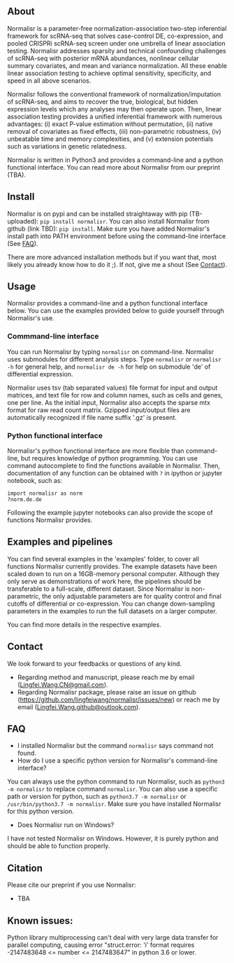 ## About
Normalisr is a parameter-free normalization-association two-step inferential framework for scRNA-seq that solves case-control DE, co-expression, and pooled CRISPRi scRNA-seq screen under one umbrella of linear association testing. Normalisr addresses sparsity and technical confounding challenges of scRNA-seq with posterior mRNA abundances, nonlinear cellular summary covariates, and mean and variance normalization. All these enable linear association testing to achieve optimal sensitivity, specificity, and speed in all above scenarios.

Normalisr follows the conventional framework of normalization/imputation of scRNA-seq, and aims to recover the true, biological, but hidden expression levels which any analyses may then operate upon. Then, linear association testing provides a unified inferential framework with numerous advantages: (i) exact P-value estimation without permutation, (ii) native removal of covariates as fixed effects, (iii) non-parametric robustness, (iv) unbeatable time and memory complexities, and (v) extension potentials such as variations in genetic relatedness.

Normalisr is written in Python3 and provides a command-line and a python functional interface. You can read more about Normalisr from our preprint (TBA).

## Install
Normalisr is on pypi and can be installed straightaway with pip (TB-uploaded): `pip install normalisr`. You can also install Normalisr from github (link TBD): `pip install`. Make sure you have added Normalisr's install path into PATH environment before using the command-line interface (See [FAQ](#faq)).

There are more advanced installation methods but if you want that, most likely you already know how to do it ;). If not, give me a shout (See [Contact](#contact)).

## Usage
Normalisr provides a command-line and a python functional interface below. You can use the examples provided below to guide yourself through Normalisr's use.

### Commmand-line interface
You can run Normalisr by typing `normalisr` on command-line. Normalisr uses submodules for different analysis steps. Type `normalisr` or `normalisr -h` for general help, and `normalisr de -h` for help on submodule 'de' of differential expression.

Normalisr uses tsv (tab separated values) file format for input and output matrices, and text file for row and column names, such as cells and genes, one per line. As the initial input, Normalisr also accepts the sparse mtx format for raw read count matrix. Gzipped input/output files are automatically recognized if file name suffix '.gz' is present.

### Python functional interface
Normalisr's python functional interface are more flexible than command-line, but requires knowledge of python programming. You can use command autocomplete to find the functions available in Normalisr. Then, documentation of any function can be obtained with `?` in ipython or jupyter notebook, such as:
```
import normalisr as norm
?norm.de.de
```

Following the example jupyter notebooks can also provide the scope of functions Normalisr provides.

## Examples and pipelines
You can find several examples in the 'examples' folder, to cover all functions Normalisr currently provides. The example datasets have been scaled down to run on a 16GB-memory personal computer. Although they only serve as demonstrations of work here, the pipelines should be transferable to a full-scale, different dataset. Since Normalisr is non-parametric, the only adjustable parameters are for quality control and final cutoffs of differential or co-expression. You can change down-sampling parameters in the examples to run the full datasets on a larger computer.

You can find more details in the respective examples.

## Contact
We look forward to your feedbacks or questions of any kind.
* Regarding method and manuscript, please reach me by email (Lingfei.Wang.CN@gmail.com).
* Regarding Normalisr package, please raise an issue on github (https://github.com/lingfeiwang/normalisr/issues/new) or reach me by email (Lingfei.Wang.github@outlook.com).

## FAQ
* I installed Normalisr but the command `normalisr` says command not found.
* How do I use a specific python version for Normalisr's command-line interface?

You can always use the python command to run Normalisr, such as `python3 -m normalisr` to replace command `normalisr`. You can also use a specific path or version for python, such as `python3.7 -m normalisr` or `/usr/bin/python3.7 -m normalisr`. Make sure you have installed Normalisr for this python version.

* Does Normalisr run on Windows?

I have not tested Normalisr on Windows. However, it is purely python and should be able to function properly.

## Citation
Please cite our preprint if you use Normalisr:
* TBA



## Known issues:
Python library multiprocessing can't deal with very large data transfer for parallel computing, causing error "struct.error: 'i' format requires -2147483648 <= number <= 2147483647" in python 3.6 or lower.
